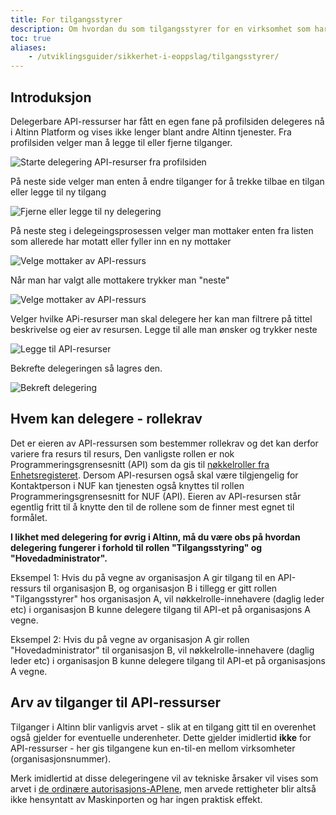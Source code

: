 ```yaml
---
title: For tilgangsstyrer
description: Om hvordan du som tilgangsstyrer for en virksomhet som har fått tilgang til et API i Maskinporten delegerer denne videre til en leverandør.
toc: true
aliases: 
    - /utviklingsguider/sikkerhet-i-eoppslag/tilgangsstyrer/
---
```


## Introduksjon

Delegerbare API-ressurser har fått en egen fane på profilsiden delegeres nå i Altinn Platform og vises ikke lenger blant andre Altinn tjenester.
Fra profilsiden velger man å legge til eller fjerne tilganger.

![Starte delegering API-resurser fra profilsiden](/docs/images/guides/eoppslag/delegate-ds-03.png "Starte delegering API-resurser fra profilsiden")

På neste side velger man enten å endre tilganger for å trekke tilbae en tilgan eller legge til ny tilgang

![Fjerne eller legge til ny delegering](/docs/images/guides/eoppslag/delegate-ds-04.png "Fjerne eller legge til ny delegering")

På neste steg i delegeingsprosessen velger man mottaker enten fra listen som allerede har motatt eller fyller inn en ny mottaker

![Velge mottaker av API-ressurs](/docs/images/guides/eoppslag/delegate-ds-05.png "Velge mottaker av API-ressurs")

Når man har valgt alle mottakere trykker man "neste"

![Velge mottaker av API-ressurs](/docs/images/guides/eoppslag/delegate-ds-06.png "Velge mottaker av API-ressurs")

Velger hvilke APi-resurser man skal delegere her kan man filtrere på tittel beskrivelse og eier av resursen. Legge til alle man ønsker og trykker neste

![Legge til API-resurser](/docs/images/guides/eoppslag/delegate-ds-07.png "Legge til API-resurser")

Bekrefte delegeringen så lagres den.

![Bekreft delegering](/docs/images/guides/eoppslag/delegate-ds-08.png "Bekreft delegering")


## Hvem kan delegere - rollekrav

 Det er eieren av API-ressursen som bestemmer rollekrav og det kan derfor variere fra resurs til resurs, Den vanligste rollen er nok Programmeringsgrensesnitt (API) som da gis til
 [nøkkelroller fra Enhetsregisteret](https://www.altinn.no/nn/hjelp/skjema/alle-altinn-roller/hvem-har-forhandstildelte-roller-i-altinn/). 
 Dersom API-resursen også skal være tilgjengelig for Kontaktperson i NUF kan tjenesten også knyttes til rollen Programmeringsgrensesnitt for NUF (API). 
 Eieren av API-resursen står egentlig fritt til å knytte den til de rollene som de finner mest egnet til formålet.
 
**I likhet med delegering for øvrig i Altinn, må du være obs på hvordan delegering fungerer i forhold til rollen "Tilgangsstyring" og "Hovedadministrator".** 

Eksempel 1: Hvis du på vegne av organisasjon A gir tilgang til en API-ressurs til organisasjon B, og organisasjon B i tillegg er gitt rollen "Tilgangsstyrer" hos organisasjon A,
vil nøkkelrolle-innehavere (daglig leder etc) i organisasjon B kunne delegere tilgang til API-et på organisasjons A vegne.

Eksempel 2: Hvis du på vegne av organisasjon A gir rollen "Hovedadministrator" til organisasjon B, 
vil nøkkelrolle-innehavere (daglig leder etc) i organisasjon B kunne delegere tilgang til API-et på organisasjons A vegne.

## Arv av tilganger til API-ressurser

Tilganger i Altinn blir vanligvis arvet - slik at en tilgang gitt til en overenhet også gjelder for eventuelle underenheter.
Dette gjelder imidlertid **ikke** for API-ressurser - her gis tilgangene kun en-til-en mellom virksomheter (organisasjonsnummer). 

Merk imidlertid at disse delegeringene vil av tekniske årsaker vil vises som arvet i
[de ordinære autorisasjons-APIene](../../../api/rest/autorisasjon/roller-og-rettigheter/),
men arvede rettigheter blir altså ikke hensyntatt av Maskinporten og har ingen praktisk effekt.

